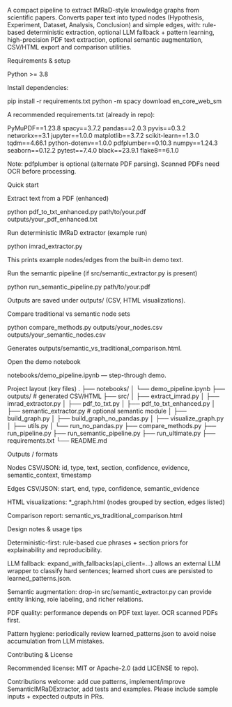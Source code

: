 A compact pipeline to extract IMRaD-style knowledge graphs from scientific papers.
Converts paper text into typed nodes (Hypothesis, Experiment, Dataset, Analysis, Conclusion) and simple edges, with: rule-based deterministic extraction, optional LLM fallback + pattern learning, high-precision PDF text extraction, optional semantic augmentation, CSV/HTML export and comparison utilities.

Requirements & setup

Python >= 3.8

Install dependencies:

pip install -r requirements.txt
python -m spacy download en_core_web_sm


A recommended requirements.txt (already in repo):

PyMuPDF==1.23.8
spacy==3.7.2
pandas==2.0.3
pyvis==0.3.2
networkx==3.1
jupyter==1.0.0
matplotlib==3.7.2
scikit-learn==1.3.0
tqdm==4.66.1
python-dotenv==1.0.0
pdfplumber==0.10.3
numpy==1.24.3
seaborn==0.12.2
pytest==7.4.0
black==23.9.1
flake8==6.1.0


Note: pdfplumber is optional (alternate PDF parsing). Scanned PDFs need OCR before processing.

Quick start

Extract text from a PDF (enhanced)

python pdf_to_txt_enhanced.py path/to/your.pdf outputs/your_pdf_enhanced.txt


Run deterministic IMRaD extractor (example run)

python imrad_extractor.py


This prints example nodes/edges from the built-in demo text.

Run the semantic pipeline (if src/semantic_extractor.py is present)

python run_semantic_pipeline.py path/to/your.pdf


Outputs are saved under outputs/ (CSV, HTML visualizations).

Compare traditional vs semantic node sets

python compare_methods.py outputs/your_nodes.csv outputs/your_semantic_nodes.csv


Generates outputs/semantic_vs_traditional_comparison.html.

Open the demo notebook

notebooks/demo_pipeline.ipynb — step-through demo.

Project layout (key files)
.
├── notebooks/
│   └── demo_pipeline.ipynb
├── outputs/                   # generated CSV/HTML
├── src/
│   ├── extract_imrad.py
│   ├── imrad_extractor.py
│   ├── pdf_to_txt.py
│   ├── pdf_to_txt_enhanced.py
│   ├── semantic_extractor.py   # optional semantic module
│   ├── build_graph.py
│   ├── build_graph_no_pandas.py
│   ├── visualize_graph.py
│   ├── utils.py
│   └── run_no_pandas.py
├── compare_methods.py
├── run_pipeline.py
├── run_semantic_pipeline.py
├── run_ultimate.py
├── requirements.txt
└── README.md

Outputs / formats

Nodes CSV/JSON: id, type, text, section, confidence, evidence, semantic_context, timestamp

Edges CSV/JSON: start, end, type, confidence, semantic_evidence

HTML visualizations: *_graph.html (nodes grouped by section, edges listed)

Comparison report: semantic_vs_traditional_comparison.html

Design notes & usage tips

Deterministic-first: rule-based cue phrases + section priors for explainability and reproducibility.

LLM fallback: expand_with_fallbacks(api_client=...) allows an external LLM wrapper to classify hard sentences; learned short cues are persisted to learned_patterns.json.

Semantic augmentation: drop-in src/semantic_extractor.py can provide entity linking, role labeling, and richer relations.

PDF quality: performance depends on PDF text layer. OCR scanned PDFs first.

Pattern hygiene: periodically review learned_patterns.json to avoid noise accumulation from LLM mistakes.

Contributing & License

Recommended license: MIT or Apache-2.0 (add LICENSE to repo).

Contributions welcome: add cue patterns, implement/improve SemanticIMRaDExtractor, add tests and examples. Please include sample inputs + expected outputs in PRs.

